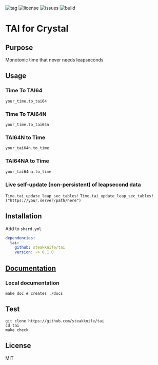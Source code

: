 ![tag](https://img.shields.io/github/v/tag/steakknife/tai)
![license](https://img.shields.io/github/license/steakknife/tai)
![issues](https://img.shields.io/github/issues/steakknife/tai)
![build](https://img.shields.io/github/actions/workflow/status/steakknife/tai/crystal.yml)

# TAI for Crystal

## Purpose

Monotonic time that never needs leapseconds

## Usage

### Time To TAI64

`your_time.to_tai64`

### Time To TAI64N

`your_time.to_tai64n`

### TAI64N to Time

`your_tai64n.to_time`

### TAI64NA to Time

`your_tai64na.to_time`

### Live self-update (non-persistent) of leapsecond data

`Time.tai_update_leap_sec_tables!`
`Time.tai_update_leap_sec_tables!("https://your.server/path/here")`

## Installation

Add to `shard.yml`

```yaml
dependencies:
  tai:
    github: steakknife/tai
    version: ~> 0.1.0
```

## [Documentation](https://steakknife.github.io/tai/)

### Local documentation

```
make doc # creates ./docs
```

## Test

```
git clone https://github.com/steakknife/tai
cd tai
make check
```

## License

MIT

